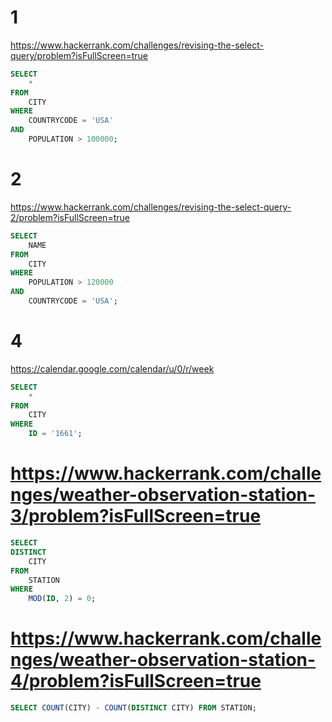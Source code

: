 # 1

https://www.hackerrank.com/challenges/revising-the-select-query/problem?isFullScreen=true

```sql
SELECT
    *
FROM
    CITY
WHERE
    COUNTRYCODE = 'USA'
AND
    POPULATION > 100000;
```

# 2

https://www.hackerrank.com/challenges/revising-the-select-query-2/problem?isFullScreen=true

```SQL
SELECT
    NAME
FROM
    CITY
WHERE
    POPULATION > 120000
AND
    COUNTRYCODE = 'USA';
```

# 4

https://calendar.google.com/calendar/u/0/r/week

```SQL
SELECT
    *
FROM
    CITY
WHERE
    ID = '1661';
```

# https://www.hackerrank.com/challenges/weather-observation-station-3/problem?isFullScreen=true

```sql
SELECT
DISTINCT
    CITY
FROM
    STATION
WHERE
    MOD(ID, 2) = 0;
```

# https://www.hackerrank.com/challenges/weather-observation-station-4/problem?isFullScreen=true

```sql
SELECT COUNT(CITY) - COUNT(DISTINCT CITY) FROM STATION;
```






